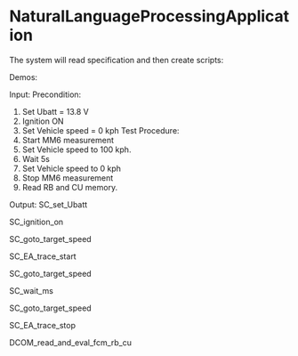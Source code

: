 # NaturalLanguageProcessingApplication
The system will read specification and then create scripts:

Demos:

Input:
Precondition: 
1. Set Ubatt = 13.8 V
2. Ignition ON
3. Set Vehicle speed = 0 kph
Test Procedure:
1. Start MM6 measurement
2. Set Vehicle speed to 100 kph.
3. Wait 5s
4. Set Vehicle speed to 0 kph
5. Stop MM6 measurement
6. Read RB and CU memory.

Output:
SC_set_Ubatt

SC_ignition_on

SC_goto_target_speed

SC_EA_trace_start

SC_goto_target_speed

SC_wait_ms

SC_goto_target_speed

SC_EA_trace_stop

DCOM_read_and_eval_fcm_rb_cu


